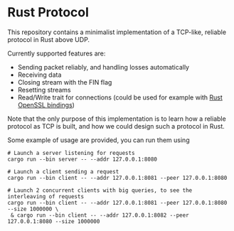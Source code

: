 # Rust Protocol

This repository contains a minimalist implementation of a TCP-like, reliable protocol in Rust above UDP.

Currently supported features are:

- Sending packet reliably, and handling losses automatically
- Receiving data
- Closing stream with the FIN flag
- Resetting streams
- Read/Write trait for connections (could be used for example with [Rust OpenSSL bindings](https://docs.rs/openssl/latest/openssl/ssl/struct.SslConnector.html))

Note that the only purpose of this implementation is to learn how a reliable protocol as TCP is built, and how we could design such a protocol in Rust.

Some example of usage are provided, you can run them using
```
# Launch a server listening for requests
cargo run --bin server -- --addr 127.0.0.1:8080

# Launch a client sending a request
cargo run --bin client -- --addr 127.0.0.1:8081 --peer 127.0.0.1:8080

# Launch 2 concurrent clients with big queries, to see the interleaving of requests
cargo run --bin client -- --addr 127.0.0.1:8081 --peer 127.0.0.1:8080 --size 1000000 \
 & cargo run --bin client -- --addr 127.0.0.1:8082 --peer 127.0.0.1:8080 --size 1000000
```